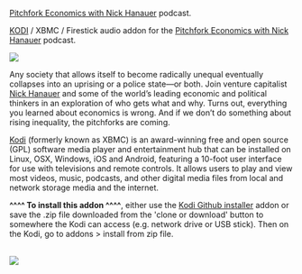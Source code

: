 <a href="http://www.pitchforkeconomics.com">Pitchfork Economics with Nick Hanauer</a> podcast.<br>

<a href="kodi.tv">KODI<a> / XBMC / Firestick audio addon for the <a href="http://www.pitchforkeconomics.com">Pitchfork Economics with Nick Hanauer</a> podcast.<br>

<img src="https://is5-ssl.mzstatic.com/image/thumb/Podcasts113/v4/84/cf/85/84cf85c0-b274-7087-821f-e4d903519890/mza_8737665455969051069.jpg/600x600bb.jpg"><br>

Any society that allows itself to become radically unequal eventually collapses into an uprising or a police state—or both. Join venture capitalist <a href="http://nickhanauer.com/">Nick Hanauer</a> and some of the world’s leading economic and political thinkers in an exploration of who gets what and why. Turns out, everything you learned about economics is wrong. And if we don’t do something about rising inequality, the pitchforks are coming.<br>

<a href="www.kodi.tv">Kodi</a> (formerly known as XBMC) is an award-winning free and open source (GPL) software media player and entertainment hub that can be installed on Linux, OSX, Windows, iOS and Android, featuring a 10-foot user interface for use with televisions and remote controls. It allows users to play and view most videos, music, podcasts, and other digital media files from local and network storage media and the internet.<br>

<b>^^^^ To install this addon ^^^^</b>, either use the <a href="https://www.tvaddons.co/github-browser-kodi/">Kodi Github installer</a> addon or save the .zip file downloaded from the 'clone or download' button to somewhere the Kodi can access (e.g. network drive or USB stick). Then on the Kodi, go to addons > install from zip file.<br>

<br><a href="http://www.kodi.tv"><img src="https://kodi.tv/sites/default/files/page/field_image/about--devices.jpg">
